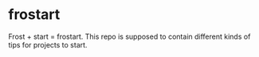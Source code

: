frostart
========

Frost + start = frostart. This repo is supposed to contain different kinds of tips for projects to start.
